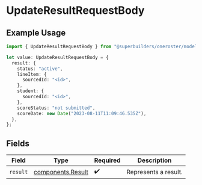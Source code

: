 # UpdateResultRequestBody

## Example Usage

```typescript
import { UpdateResultRequestBody } from "@superbuilders/oneroster/models/operations";

let value: UpdateResultRequestBody = {
  result: {
    status: "active",
    lineItem: {
      sourcedId: "<id>",
    },
    student: {
      sourcedId: "<id>",
    },
    scoreStatus: "not submitted",
    scoreDate: new Date("2023-08-11T11:09:46.535Z"),
  },
};
```

## Fields

| Field                                                  | Type                                                   | Required                                               | Description                                            |
| ------------------------------------------------------ | ------------------------------------------------------ | ------------------------------------------------------ | ------------------------------------------------------ |
| `result`                                               | [components.Result](../../models/components/result.md) | :heavy_check_mark:                                     | Represents a result.                                   |
